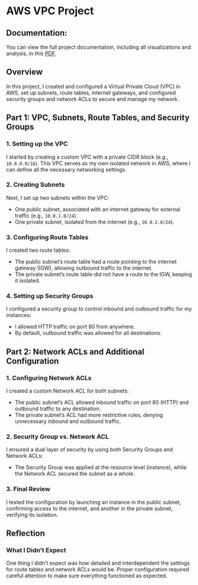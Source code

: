 # AWS VPC Project

## Documentation:
You can view the full project documentation, including all visualizations and analysis, in this [PDF](https://gabrielmazer.github.io/AWS-Projects).

## Overview
In this project, I created and configured a Virtual Private Cloud (VPC) in AWS, set up subnets, route tables, internet gateways, and configured security groups and network ACLs to secure and manage my network.

## Part 1: VPC, Subnets, Route Tables, and Security Groups

### 1. Setting up the VPC
I started by creating a custom VPC with a private CIDR block (e.g., `10.0.0.0/16`). This VPC serves as my own isolated network in AWS, where I can define all the necessary networking settings.

### 2. Creating Subnets
Next, I set up two subnets within the VPC:
- One public subnet, associated with an internet gateway for external traffic (e.g., `10.0.1.0/24`).
- One private subnet, isolated from the internet (e.g., `10.0.2.0/24`).

### 3. Configuring Route Tables
I created two route tables:
- The public subnet’s route table had a route pointing to the internet gateway (IGW), allowing outbound traffic to the internet.
- The private subnet’s route table did not have a route to the IGW, keeping it isolated.

### 4. Setting up Security Groups
I configured a security group to control inbound and outbound traffic for my instances:
- I allowed HTTP traffic on port 80 from anywhere.
- By default, outbound traffic was allowed for all destinations.

## Part 2: Network ACLs and Additional Configuration

### 1. Configuring Network ACLs
I created a custom Network ACL for both subnets:
- The public subnet’s ACL allowed inbound traffic on port 80 (HTTP) and outbound traffic to any destination.
- The private subnet’s ACL had more restrictive rules, denying unnecessary inbound and outbound traffic.

### 2. Security Group vs. Network ACL
I ensured a dual layer of security by using both Security Groups and Network ACLs:
- The Security Group was applied at the resource level (instance), while the Network ACL secured the subnet as a whole.

### 3. Final Review
I tested the configuration by launching an instance in the public subnet, confirming access to the internet, and another in the private subnet, verifying its isolation.

## Reflection

### What I Didn’t Expect
One thing I didn’t expect was how detailed and interdependent the settings for route tables and network ACLs would be. Proper configuration required careful attention to make sure everything functioned as expected.
